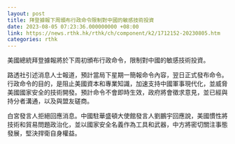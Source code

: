 ```yaml
---
layout: post
title: 拜登據報下周頒布行政命令限制對中國的敏感技術投資
date: 2023-08-05 07:23:36.000000000 +08:00
link: https://news.rthk.hk/rthk/ch/component/k2/1712152-20230805.htm
categories: rthk
---
```


美國總統拜登據報將於下周初頒布行政命令，限制對中國的敏感技術投資。

路透社引述消息人士報道，預計當局下星期一簡報命令內容，翌日正式發布命令。行政命令的目的，是阻止美國資本和專業知識，加速支持中國軍事現代化，並威脅美國國家安全的技術開發。預計命令不會即時生效，政府將會徵求意見，並已經與持分者溝通，以及與盟友磋商。

白宮發言人拒絕回應消息。中國駐華盛頓大使館發言人劉鵬宇回應說，美國慣性將技術和貿易問題政治化，並以國家安全名義作為工具和武器，中方將密切關注事態發展，堅決捍衛自身權益。
